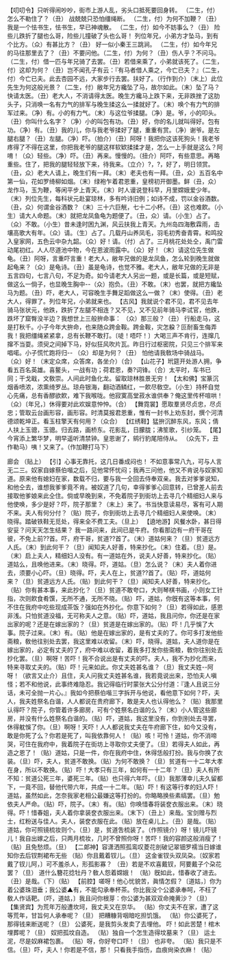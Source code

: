 <!-- { "loadSidebar": true } -->
【叨叨令】只听得闹吵吵，街市上游人乱，劣头口抵死要回身转。
（二生，付）怎么不勒住了？（丑）
战兢兢只恐怕缰绳断。
（二生，付）为何不加鞭？（丑）
我是一个怯书生，怯书生，早已神魂散。
（二生，付）如今不妨事么？（丑）
险些儿跌折了腿也么哥，险些儿撞破了头也么哥！
列位年兄，小弟方才坠马，到有个比方。（众）有甚比方？（丑）
好一似小秦王三跳涧。
（二生，付）如今年兄的马往那里去了？（丑）不要问他。（二生，付）为何？（丑）伤人乎？不问马。（二生，付）借一匹与年兄骑了去罢。（丑）若借来乘了，小弟就该死了。（二生，付）这却为何？（丑）岂不闻孔子有云：『有马者借人乘之，今亡已夫？』（二生，付）今亡已夫。此去杏园不远，大家步行去罢。扶好了。（行作到介）（末上）此位先生为何这般光景？（二生，付）敝年兄方纔坠了马，故尔如此。（末）坠了马？快请太医。（丑）老大人，不消请得太医。晚生方纔马上跌下来，无非跌挫了这肋头子，只消唤一名有力气的排军与晚生揉这么一揉就好了。（末）唤个有力气的排军过来。（净）有。小的有力气。（末）与这位爷揉腿。（净）是。爷，小的叩头。（丑）你叫什么名字？（净）小的叫包有功。（丑）好，你的名儿就叫得好。包有功。（净）有。（丑）我的儿，你与我老爷揉好了腿，重重有赏。（净）谢爷。是左腿右腿？（丑）左腿。（净）吓。（拍介）（丑）阿呀！我把你这该死狗头！我老爷疼得了不得在这里，你把我老爷的腿这样软欵揉揉才是，怎么一上手就是这么？阿唷！（众）轻些。（净）吓。（丑）再来。慢慢的。（扭介）阿吓，有些意思。再略重些。住了，把我的腿轻轻放下来，待我来。（立介）?，?，好了，明日领赏。（丑，众）老大人请上，晚生们有一拜。（末）老夫也有一拜。（丑，众）五百名中第一仙，花如罗绮柳如烟。（末）绿袍乍着君恩重，皇榜初开御墨。鲜（丑，众）龙作马，玉为鞭，等闲平步上青天。（末）时人谩说登科早，月里嫦娥爱少年。（末）列位先生，每科状元赴宴琼林，多有吟诗旧例；如诗不成，罚以金谷酒数。（丑，众）何谓金谷酒数？（末）三十六巨觥，七十二小杯。（丑）这也难飮。（小生）请大人命题。（末）就把龙凤鱼龟为题便了。（丑，众）请。（小生）占了。（众）不敢。（小生）昔未逢时困九渊，风云扶我上青天。九州岛四海敷霖雨，击壤高歌大有年。（众）请。（生）占了。几载丹山养凤毛，羽毛初秀奋青霄。和鸣投入皇家网，五色云中杂九韶。（众）好！请。（付）占了。三月桃花处处仝，禹门雷动尾初红。人人尽道池中物，今在恩波雨露中。（众）好！（末）请这位先生做龟。（丑）阿呀，言重吓言重！老大人，敝年兄做的是龙凤鱼，怎么轮到晚生就做起龟来？（众）是龟诗。（丑）虽是龟诗，也觉不雅。老大人，敝年兄做的无非是五言四句，七言八句，不足为奇。如今请老大人另出一题，或是长篇，或是短赋，做这么一倘子，也显晚生胸中--（众）抱负。（丑）不敢。（末）也罢，就把方纔坠马为题。（丑）吓，老大人，可容晚生手舞足蹈做这么一做？（末）使得。（丑）老大人，得罪了。列位年兄，小弟就来也。
【古风】我就说个君不见，君不见去年骑马张状元，他跌，跌折了左腿不相连？又不见，又不见前年骑马李试官，他跌，跌坏了窟臀没半边？我想世上三般拚命事：
（众）那三般？（丑）
行船走马，这是打秋千。小子今年大拚命，也来随众跨金鞍。跨金鞍，灾怎躱？叵耐畜生侮弄我！我把缰绳紧紧拿，总有长鞭不敢打。〔唗！唔吓！〕大喝三声不肯行，连撺几撺不当耍。须臾之间掉下马，好似狂风吹片瓦。昨日行过枢密院，只见三个排军来唱喏。小子慌忙跑将归--
（众）却是为何？（丑）
怕他请我敎场中骑战马。
（众）好！（末定众席，众答席，各坐介）（合）
【山花子】玳筵开处游人拥，争看五百名英雄。喜鳌头，一战有功；荷君恩，奏?词锋。（合）太平时，车书已同；干戈戢，文敎崇。人间此时鱼化龙。留取琼林胜景无穷！
【太和佛】宝篆沉烟香喷浓，浓熏绮罗丛。琼舟银海，翻动酒鳞红，一飮尽敎空。（小生）持杯自觉心先痛，总有香醪欲飮，难下我喉咙。他寂寞高堂菽水谁供奉？俺这里传杯喧哄！（众）〔年兄，〕休得要对此欢娱意忡忡。（合）
【舞霓裳】愿取羣贤尽贞忠，尽贞忠；管取云台画形容，画形容。时清莫报君恩重，惟有一封书上劝东封，撰个河清德颂乾坤正。看玉柱擎天有何用？（众合）
【红绣鞋】猛拚沉醉东风，东风；倩人扶上玉骢，玉骢。归去路，画桥东。花影乱，日朦胧；沸笙歌，引纱笼。
【尾】今宵添上繁华梦，明早遥听清禁钟。皇恩谢了，鹓行豹尾陪侍从。
（众先下，丑作勒马）咦！又来了。（作加鞭打马下）
 
廊会
（贴上）
【引】心事无靠托，这几日番成闷也！
不如意事常八九，可与人言无二三。奴家自嫁蔡伯喈之后，见他常怀忧闷；我再三问他，他又不肯说与奴家知道。原来他有媳妇在家，数载不归，要与我一仝回去侍奉双亲。我去对爹爹说知，和他仝去，谁想我爹爹竟不肯。被奴道了几句，幸得爹爹心回意转，已曾差人前去接取他爹娘来此仝住。倘或早晚到来，不免着院子到街坊上去寻几个精细妇人来与他使唤，多少是好？吓，院子那里？（末上）来了。书当快意读易尽，客有可人期不来。夫人有何分付？（贴）院子，你到街坊上去寻几个精细妇人来使唤。（末）晓得。踏破铁鞋无觅处，得来全不费工夫。（旦上）
【遶地游】风餐水卧，甚日得安妥？问天天怎生结果？
我一路问来，此间已是牛府。你看那边有一府干哥在彼，不免上前??首。吓，府干哥，贫道??首了。（末）道姑何来？（旦）贫道远方人氏。（末）到此何干？（旦）闻知夫人好善，特来抄化。（末）住着。（旦）是。（末）启上夫人，精细妇人没有。有一道姑在外，说夫人好善，特来抄化。（贴）道姑么，且唤他进来。（末）晓得。吓，道姑。（旦）怎么说？（末）夫人着你进去，须要小心吓。（旦）晓得。吓，夫人在上，贫道??首了。（贴）吓，道姑何来？（旦）贫道远方人氏。（贴）到此何干？（旦）闻知夫人好善，特来抄化。（贴）你有甚本事，来此抄化？（旦）贫道不敢夸口，大则琴棋书画，小则女工针指，次则飮食肴馔，无所不通，无所不晓。（贴）吓，道姑，你旣有这等本事，何不住在我府中吃些现成茶饭？强如在外抄化。你意下如何？（旦）若得如此，感恩非浅。只怕贫道没福，无可称夫人之意。（贴）吓，道姑，我且问你，你还是在家出家的呢？还是在嫁出家的？（旦）贫道是在嫁出家的。（贴）吓！几乎悞了大事。院子过来。（末）有。（贴）他是在嫁出家的，是有丈夫的了。你可多打发他些斋粮，敎他往别处去罢，我这里难以收留。（末）吓，晓得。道姑，夫人道你是在嫁出家的，必定有丈夫的了，府中难以收留，着我多打发你些斋粮，敎你往别处去抄化罢。（旦）啊呀！苦吓！我不合说出是有丈夫的吓。夫人，我不为抄化而来，特来寻取丈夫的。（贴）吓！元来如此。你丈夫姓甚名谁？（旦）我丈夫姓--阿呀！（欲言又止介）且住，夫人问我丈夫姓甚名谁，我若竟说出来，恐怕夫人嗔怪；若不和他说，此事终难隐忍。我记得临行时蒙张大公分付道：『逢人且说三分话，未可全抛一片心。』我如今把蔡伯喈三字拆开与他说，看他意下如何？吓，夫人，我夫姓祭名白谐，人人都说在贵府廊下，敢是夫人也认得他么？（贴）我那里认得吓？院子，你管着许多廊房，可有个姓祭名白谐的么？（末）小人管这些廊房，并没有什么姓祭名白谐的。（贴）吓，道姑，我这里没有，你到别处去寻罢，休得躭悞了你。（旦）啊呀！天吓！人人都说我丈夫在牛府廊下住，如今又没有，敢是你死了么？你若是死了，叫我依靠何人！（贴）咳！可怜！道姑，你不消啼哭，可住在我府中，我着院子在街坊上寻取你丈夫便了。（旦）若得夫人如此，再造之恩了！（贴）道姑，只是一件，你在我府中住，休得恁般打扮。我与你换了衣装。（旦）吓，夫人，贫道不敢换。（贴）为何不敢换？（旦）贫道有一十二年大孝在身，所以不敢换。（贴）吓！大孝只有三年，如何有一十二年？（旦）夫人有所不知：贫道公死三年，婆死三年。（贴）也只得六年吓。（旦）我那薄幸儿夫久留都下，一竟不回，替他代带六年，共成一十二年。（贴）吓！有这等行孝的妇人吓！道姑，虽然如此，怎奈我家老相公最嫌这等打扮的。你略略换些素缟罢。（旦）勉依夫人严命。（贴）吓，院子。（末）有。（贴）你唤惜春将装奁衣服出来。（末）晓得。吓！惜春姐，夫人着你拿装奁衣服出来。（末下）（丑上）来哉。宝剑赠与烈士，红粉送与佳人。夫人，装奁衣服在此。（贴）放在桌儿上。（丑）是哉。（贴）道姑，你可照镜梳妆则个。（旦）是，贫道吿梳装了。（作照镜介）呀！镜儿吓镜儿！我自出嫁之后，只两月梳妆，几时不曾照你呀！苦吓！我的容颜这般消瘦了！（贴）且免愁烦。（旦）
【二郞神】容潇洒照孤鸾叹菱花剖破记翠钿罗襦当日嫁谁知你去后钗荆裙布无些
（贴）你且戴着钗儿。（旦）
这金雀钗头双凤朶。〔奴家若戴了钗儿阿，〕可不羞杀人，形孤影寡？
（丑）若是不欢喜戴钗，阿要戴子个朶花罢？（旦）
道什么簪花捻牡丹？敎人怨着嫦娥！
（贴）旣如此，惜春收了进去。（丑）是哉。（下）（贴）
【前腔】嗟呀！他心忧貌苦，眞情怎假？〔道姑，〕你为着公婆珠泪垂；我公婆▲有，不能勾承奉杯茶。你比我没个公婆承奉呵，不枉了敎人作话靶。〔吓，道姑，〕我且问你根芽：你公婆为甚双双命掩黄沙？（旦）
【集贤宾】为荒年万般遭坎坷，我丈夫又在京华。
（贴）你丈夫不在家，遭了这等荒年，甘旨何人承奉呢？（旦）
把糟糠背咽暗吃担饥饿。
（贴）你公婆死了，那得钱来断送呢？（旦）
公婆死，是我剪头发卖了去埋他。
吓！如此苦楚！棺木埋葬呢？（旦）
奴把孤坟自造。
（贴）独自一个怎生造得坟墓来？（旦）
运土泥，尽是奴麻裙包裹。
（贴）呀，你好夸口吓！（旦）
也非夸。
（贴）我只是不信。（旦）吓，夫人！你若是不信，那！
只看我手指伤，血痕尙染衣麻！（贴）
